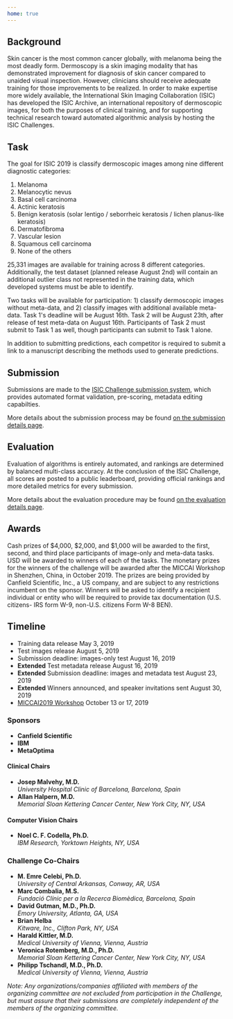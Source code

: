 ```yaml
---
home: true
---
```


<track-email/>

<div class="main-content">

<section class="summary">

# Background

Skin cancer is the most common cancer globally, with melanoma being the most deadly form. Dermoscopy
is a skin imaging modality that has demonstrated improvement for diagnosis of skin cancer compared
to unaided visual inspection. However, clinicians should receive adequate training for those
improvements to be realized. In order to make expertise more widely available, the International
Skin Imaging Collaboration (ISIC) has developed the ISIC Archive, an international repository of
dermoscopic images, for both the purposes of clinical training, and for supporting technical
research toward automated algorithmic analysis by hosting the ISIC Challenges.

# Task
The goal for ISIC 2019 is classify dermoscopic images among nine different diagnostic categories:
1. Melanoma
2. Melanocytic nevus
3. Basal cell carcinoma
4. Actinic keratosis
5. Benign keratosis (solar lentigo / seborrheic keratosis / lichen planus-like keratosis)
6. Dermatofibroma
7. Vascular lesion
8. Squamous cell carcinoma
9. None of the others

25,331 images are available for training across 8 different categories. Additionally, the test
dataset (planned release August 2nd) will contain an additional outlier class not represented in
the training data, which developed systems must be able to identify.

Two tasks will be available for participation: 1) classify dermoscopic images without meta-data,
and 2) classify images with additional available meta-data. Task 1's deadline will be August 16th.
Task 2 will be August 23th, after release of test meta-data on August 16th. Participants of Task 2
must submit to Task 1 as well, though participants can submit to Task 1 alone.

In addition to submitting predictions, each competitor is required to submit a link to a manuscript
describing the methods used to generate predictions.

# Submission
Submissions are made to the
[ISIC Challenge submission system](https://challenge.isic-archive.com/), which provides automated
format validation, pre-scoring, metadata editing capabilties.

More details about the submission process may be found [on the submission details page](./submit.md).

# Evaluation
Evaluation of algorithms is entirely automated, and rankings are determined by balanced multi-class
accuracy. At the conclusion of the ISIC Challenge, all scores are posted to a public leaderboard,
providing official rankings and more detailed metrics for every submission.

More details about the evaluation procedure may be found [on the evaluation details page](./evaluation.md).

# Awards
Cash prizes of $4,000, $2,000, and $1,000 will be awarded to the first, second, and third place 
participants of image-only and meta-data tasks. USD will be awarded to winners of each of the
tasks. The monetary prizes for the winners of the challenge will be awarded after the MICCAI 
Workshop in Shenzhen, China, in October 2019. The prizes are being provided by Canfield Scientific,
Inc., a US company, and are subject to any restrictions incumbent on the sponsor. Winners will be 
asked to identify a recipient individual or entity who will be required to provide tax documentation
(U.S. citizens- IRS form W-9, non-U.S. citizens Form W-8 BEN).

</section><!-- .summary -->

<section class="timeline">

# Timeline

- <span>Training data release <span class="date">May 3, 2019</span></span>
- <span>Test images release <span class="date">August 5, 2019</span></span>
- <span>Submission deadline: images-only test <span class="date">August 16, 2019</span></span>
- <span><b>Extended</b> Test metadata release <span class="date">August 16, 2019</span></span>
- <span><b>Extended</b> Submission deadline: images and metadata test <span class="date">August 23, 2019</span></span>
- <span><b>Extended</b> Winners announced, and speaker invitations sent <span class="date">August 30, 2019</span></span>
- <span>[MICCAI2019 Workshop](http://www.miccai2019.org/) <span class="date">October 13 or 17, 2019</span></span>

</section>

<section class="meta-info features">

<div class="feature chairs">

### Sponsors
- **Canfield Scientific**
- **IBM**
- **MetaOptima**

#### Clinical Chairs
- **Josep Malvehy, M.D.** <br>
*University Hospital Clinic of Barcelona, Barcelona, Spain*
- **Allan Halpern, M.D.** <br>
*Memorial Sloan Kettering Cancer Center, New York City, NY, USA*

#### Computer Vision Chairs
- **Noel C. F. Codella, Ph.D.** <br>
*IBM Research, Yorktown Heights, NY, USA*

</div>

<div class="feature co-chairs">

### Challenge Co-Chairs

- **M. Emre Celebi, Ph.D.** <br>
*University of Central Arkansas, Conway, AR, USA*
- **Marc Combalia, M.S.** <br>
*Fundació Clínic per a la Recerca Biomèdica, Barcelona, Spain*
- **David Gutman, M.D., Ph.D.** <br>
*Emory University, Atlanta, GA, USA*
- **Brian Helba** <br>
*Kitware, Inc., Clifton Park, NY, USA*
- **Harald Kittler, M.D.** <br>
*Medical University of Vienna, Vienna, Austria*
- **Veronica Rotemberg, M.D., Ph.D.** <br>
*Memorial Sloan Kettering Cancer Center, New York City, NY, USA*
- **Philipp Tschandl, M.D., Ph.D.** <br>
*Medical University of Vienna, Vienna, Austria*


</div>

<div class="feature disclaimer">

*Note: Any organizations/companies affiliated with members of the organizing committee are not excluded from participation in the Challenge, but must assure that their submissions are completely independent of the members of the organizing committee.*

</div>

</section> <!-- .meta-info -->

</div> <!-- .main-content -->
